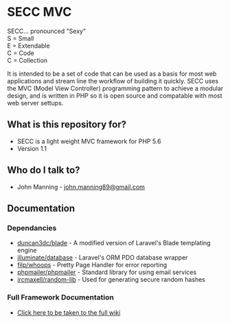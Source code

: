 # SECC MVC #

SECC... pronounced "Sexy"  
	S = Small  
	E = Extendable  
	C = Code  
	C = Collection  

It is intended to be a set of code that can be used as a basis for most web applications and stream line the workflow of building it quickly. SECC uses the MVC (Model View Controller) programming pattern to achieve a modular design, and is written in PHP so it is open source and compatable with most web server settups.  

## What is this repository for? ##
* SECC is a light weight MVC framework for PHP 5.6
* Version 1.1

## Who do I talk to? ##
* John Manning - john.manning89@gmail.com

## Documentation ##

### Dependancies ###
* [duncan3dc/blade](https://github.com/duncan3dc/blade) - A modified version of Laravel's Blade templating engine
* [illuminate/database](https://github.com/illuminate/database) - Laravel's ORM PDO database wrapper
* [filp/whoops](https://github.com/filp/whoops) - Pretty Page Handler for error reporting
* [phpmailer/phpmailer](https://github.com/PHPMailer/PHPMailer) - Standard library for using email services
* [ircmaxell/random-lib](https://github.com/ircmaxell/RandomLib) - Used for generating secure random hashes

### Full Framework Documentation ###
* [Click here to be taken to the full wiki](https://github.com/theallmightyjohnmanning/secc/wiki)